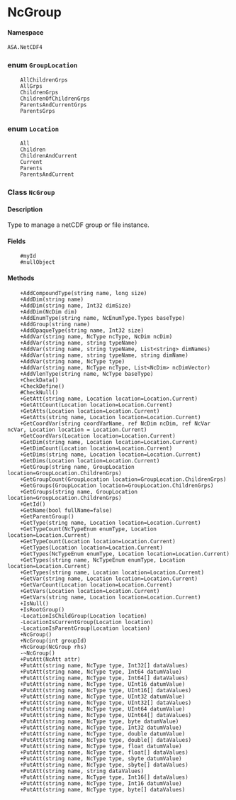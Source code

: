 # NcGroup

#### Namespace
`ASA.NetCDF4`

### enum `GroupLocation`
        AllChildrenGrps
        AllGrps
        ChildrenGrps
        ChildrenOfChildrenGrps
        ParentsAndCurrentGrps
        ParentsGrps
### enum `Location`
        All
        Children
        ChildrenAndCurrent
        Current
        Parents
        ParentsAndCurrent

### Class `NcGroup`

#### Description
Type to manage a netCDF group or file instance.

#### Fields
        #myId
        #nullObject
#### Methods
        +AddCompoundType(string name, long size)
        +AddDim(string name)
        +AddDim(string name, Int32 dimSize)
        +AddDim(NcDim dim)
        +AddEnumType(string name, NcEnumType.Types baseType)
        +AddGroup(string name)
        +AddOpaqueType(string name, Int32 size)
        +AddVar(string name, NcType ncType, NcDim ncDim)
        +AddVar(string name, string typeName)
        +AddVar(string name, string typeName, List<string> dimNames)
        +AddVar(string name, string typeName, string dimName)
        +AddVar(string name, NcType type)
        +AddVar(string name, NcType ncType, List<NcDim> ncDimVector)
        +AddVlenType(string name, NcType baseType)
        +CheckData()
        +CheckDefine()
        #CheckNull()
        +GetAtt(string name, Location location=Location.Current)
        +GetAttCount(Location location=Location.Current)
        +GetAtts(Location location=Location.Current)
        +GetAtts(string name, Location location=Location.Current)
        +GetCoordVar(string coordVarName, ref NcDim ncDim, ref NcVar ncVar, Location location = Location.Current)
        +GetCoordVars(Location location=Location.Current)
        +GetDim(string name, Location location=Location.Current)
        +GetDimCount(Location location=Location.Current)
        +GetDims(string name, Location location=Location.Current)
        +GetDims(Location location=Location.Current)
        +GetGroup(string name, GroupLocation location=GroupLocation.ChildrenGrps)
        +GetGroupCount(GroupLocation location=GroupLocation.ChildrenGrps)
        +GetGroups(GroupLocation location=GroupLocation.ChildrenGrps)
        +GetGroups(string name, GroupLocation location=GroupLocation.ChildrenGrps)
        +GetId()
        +GetName(bool fullName=false)
        +GetParentGroup()
        +GetType(string name, Location location=Location.Current)
        +GetTypeCount(NcTypeEnum enumType, Location location=Location.Current)
        +GetTypeCount(Location location=Location.Current)
        +GetTypes(Location location=Location.Current)
        +GetTypes(NcTypeEnum enumType, Location location=Location.Current)
        +GetTypes(string name, NcTypeEnum enumType, Location location=Location.Current)
        +GetTypes(string name, Location location=Location.Current)
        +GetVar(string name, Location location=Location.Current)
        +GetVarCount(Location location=Location.Current)
        +GetVars(Location location=Location.Current)
        +GetVars(string name, Location location=Location.Current)
        +IsNull()
        +IsRootGroup()
        -LocationIsChildGroup(Location location)
        -LocationIsCurrentGroup(Location location)
        -LocationIsParentGroup(Location location)
        +NcGroup()
        +NcGroup(int groupId)
        +NcGroup(NcGroup rhs)
        -~NcGroup()
        +PutAtt(NcAtt attr)
        +PutAtt(string name, NcType type, Int32[] dataValues)
        +PutAtt(string name, NcType type, Int64 datumValue)
        +PutAtt(string name, NcType type, Int64[] dataValues)
        +PutAtt(string name, NcType type, UInt16 datumValue)
        +PutAtt(string name, NcType type, UInt16[] dataValues)
        +PutAtt(string name, NcType type, UInt32 datumValue)
        +PutAtt(string name, NcType type, UInt32[] dataValues)
        +PutAtt(string name, NcType type, UInt64 datumValue)
        +PutAtt(string name, NcType type, UInt64[] dataValues)
        +PutAtt(string name, NcType type, byte datumValue)
        +PutAtt(string name, NcType type, Int32 datumValue)
        +PutAtt(string name, NcType type, double datumValue)
        +PutAtt(string name, NcType type, double[] dataValues)
        +PutAtt(string name, NcType type, float datumValue)
        +PutAtt(string name, NcType type, float[] dataValues)
        +PutAtt(string name, NcType type, sbyte datumValue)
        +PutAtt(string name, NcType type, sbyte[] dataValues)
        +PutAtt(string name, string dataValues)
        +PutAtt(string name, NcType type, Int16[] dataValues)
        +PutAtt(string name, NcType type, Int16 datumValue)
        +PutAtt(string name, NcType type, byte[] dataValues)

